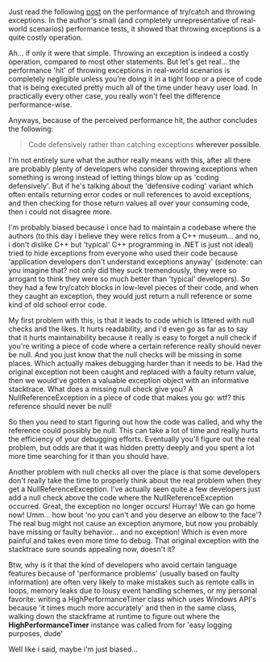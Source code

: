 Just read the following <a href="http://geekswithblogs.net/TechnicalDebtor/archive/2008/12/01/trycatch-performance.aspx">post</a> on the performance of try/catch and throwing exceptions.  In the author's small (and completely unrepresentative of real-world scenarios) performance tests, it showed that throwing exceptions is a quite costly operation.  

Ah... if only it were that simple.  Throwing an exception is indeed a costly operation, compared to most other statements.  But let's get real... the performance 'hit' of throwing exceptions in real-world scenarios is completely negligible unless you're doing it in a tight loop or a piece of code that is being executed pretty much all of the time under heavy user load.  In practically every other case, you really won't feel the difference performance-wise.

Anyways, because of the perceived performance hit, the author concludes the following:

<blockquote>
Code defensively rather than catching exceptions <strong>wherever possible</strong>.
</blockquote>

I'm not entirely sure what the author really means with this, after all there are probably plenty of developers who consider throwing exceptions when something is wrong instead of letting things blow up as 'coding defensively'.  But if he's talking about the 'defensive coding' variant which often entails returning error codes or null references to avoid exceptions, and then checking for those return values all over your consuming code, then i could not disagree more.  

I'm probably biased because i once had to maintain a codebase where the authors (to this day i believe they were relics from a C++ museum... and no, i don't dislike C++ but 'typical' C++ programming in .NET is just not ideal) tried to hide exceptions from everyone who used their code because 'application developers don't understand exceptions anyway' (sidenote: can you imagine that? not only did they suck tremendously, they were so arrogant to think they were so much better than 'typical' developers).  So they had a few try/catch blocks in low-level pieces of their code, and when they caught an exception, they would just return a null reference or some kind of old school error code.  

My first problem with this, is that it leads to code which is littered with null checks and the likes.  It hurts readability, and i'd even go as far as to say that it hurts maintainability because it really is easy to forget a null check if you're writing a piece of code where a certain reference really should never be null.  And you just know that the null checks will be missing in some places.  Which actually makes debugging harder than it needs to be.  Had the original exception not been caught and replaced with a faulty return value, then we would've gotten a valuable exception object with an informative stacktrace.  What does a missing null check give you? A NullReferenceException in a piece of code that makes you go: wtf? this reference should never be null!

So then you need to start figuring out how the code was called, and why the reference could possibly be null.  This can take a lot of time and really hurts the efficiency of your debugging efforts.  Eventually you'll figure out the real problem, but odds are that it was hidden pretty deeply and you spent a lot more time searching for it than you should have.

Another problem with null checks all over the place is that some developers don't really take the time to properly think about the real problem when they get a NullReferenceException.  I've actually seen quite a few developers just add a null check above the code where the NullReferenceException occurred.  Great, the exception no longer occurs! Hurray! We can go home now! Umm... how bout 'no you can't and you deserve an elbow to the face'?  The real bug might not cause an exception anymore, but now you probably have missing or faulty behavior... and no exception! Which is even more painful and takes even more time to debug.  That original exception with the stacktrace sure sounds appealing now, doesn't it?

Btw, why is it that the kind of developers who avoid certain language features because of 'performance problems' (usually based on faulty information) are often very likely to make mistakes such as remote calls in loops, memory leaks due to lousy event handling schemes, or my personal favorite: writing a HighPerformanceTimer class which uses Windows API's because 'it times much more accurately' and then in the same class, walking down the stackframe at runtime to figure out where the <strong>HighPerformanceTimer</strong> instance was called from for 'easy logging purposes, dude'

Well like i said, maybe i'm just biased...